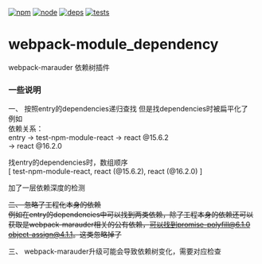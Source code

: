 [![npm][npm]][npm-url]
[![node][node]][node-url]
[![deps][deps]][deps-url]
[![tests][tests]][tests-url]


# webpack-module_dependency
webpack-marauder 依赖树插件


### 一些说明
一、 按照entry的dependencies递归查找
但是找dependencies时被扁平化了    
例如  
依赖关系：  
entry -> test-npm-module-react -> react @15.6.2  
      -> react @16.2.0  

找entry的dependencies时，数组顺序  
[ test-npm-module-react, react (@15.6.2), react (@16.2.0) ]

加了一层依赖深度的检测  

~~二、 忽略了工程化本身的依赖~~    
~~例如在entry的dependencies中可以找到两类依赖，除了工程本身的依赖还可以获取是webpack-marauder相关的公有依赖，可以找到promise-polyfill@6.1.0 object-assign@4.1.1。这类忽略掉了~~   

三、 webpack-marauder升级可能会导致依赖树变化，需要对应检查




[npm]: https://img.shields.io/npm/v/sinamfe-webpack-module_dependency.svg
[npm-url]: https://npmjs.com/package/sinamfe-webpack-module_dependency

[node]: https://img.shields.io/node/v/sinamfe-webpack-module_dependency.svg
[node-url]: https://nodejs.org

[deps]: https://david-dm.org/SinaMFE/sinamfe-webpack-module_dependency.svg
[deps-url]: https://david-dm.org/SinaMFE/sinamfe-webpack-module_dependency

[tests]: http://img.shields.io/travis/SinaMFE/sinamfe-webpack-module_dependency.svg
[tests-url]: https://travis-ci.org/SinaMFE/sinamfe-webpack-module_dependency

[cover]: https://img.shields.io/codecov/c/github/SinaMFE/sinamfe-webpack-module_dependency.svg
[cover-url]: https://codecov.io/gh/SinaMFE/sinamfe-webpack-module_dependency

[chat]: https://badges.gitter.im/webpack/webpack.svg
[chat-url]: https://gitter.im/webpack/webpack
